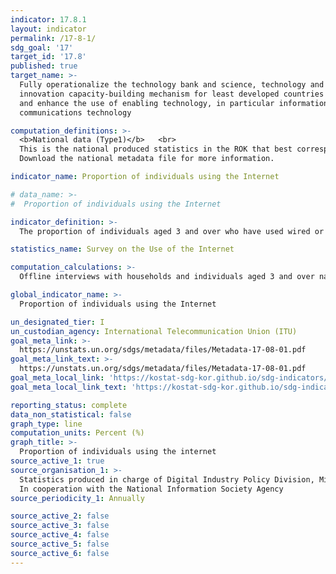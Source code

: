 ```yaml
---
indicator: 17.8.1
layout: indicator
permalink: /17-8-1/
sdg_goal: '17'
target_id: '17.8'
published: true
target_name: >-
  Fully operationalize the technology bank and science, technology and
  innovation capacity-building mechanism for least developed countries by 2017
  and enhance the use of enabling technology, in particular information and
  communications technology

computation_definitions: >-
  <b>National data (Type1)</b>   <br>
  This is the national produced statistics in the ROK that best corresponds to the definition of UN SDGs indicators. <br>
  Download the national metadata file for more information.

indicator_name: Proportion of individuals using the Internet

# data_name: >-
#  Proportion of individuals using the Internet

indicator_definition: >-
  The proportion of individuals aged 3 and over who have used wired or wireless internet in the past month. 

statistics_name: Survey on the Use of the Internet 

computation_calculations: >-
  Offline interviews with households and individuals aged 3 and over nationwide 

global_indicator_name: >-
  Proportion of individuals using the Internet

un_designated_tier: I
un_custodian_agency: International Telecommunication Union (ITU)
goal_meta_link: >-
  https://unstats.un.org/sdgs/metadata/files/Metadata-17-08-01.pdf   
goal_meta_link_text: >-
  https://unstats.un.org/sdgs/metadata/files/Metadata-17-08-01.pdf   
goal_meta_local_link: 'https://kostat-sdg-kor.github.io/sdg-indicators/public/data/Metadata-17-08-01_ENG.pdf'
goal_meta_local_link_text: 'https://kostat-sdg-kor.github.io/sdg-indicators/public/data/Metadata-17-08-01_ENG.pdf'

reporting_status: complete
data_non_statistical: false
graph_type: line
computation_units: Percent (%) 
graph_title: >-
  Proportion of individuals using the internet 
source_active_1: true
source_organisation_1: >-
  Statistics produced in charge of Digital Industry Policy Division, Ministry of Science and ICT <br>
  In cooperation with the National Information Society Agency
source_periodicity_1: Annually 

source_active_2: false
source_active_3: false
source_active_4: false
source_active_5: false
source_active_6: false
---
```

